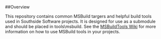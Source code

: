 ##Overview

This repository contains common MSBuild targers and helpful build tools used in Southside Software projects.  It is designed for use as a submodule and should be placed in tools\msbuild.  See the [MSBuildTools Wiki](https://github.com/SouthsideSoftware/MSBuildTools/wiki) for more information on how to use MSBuild tools in your projects.